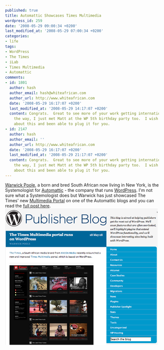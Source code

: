 ```yaml
---
published: true
title: Automattic Showcases Times Multimedia
wordpress_id: 259
date: '2008-05-29 09:00:34 +0200'
last_modified_at: '2008-05-29 07:00:34 +0200'
categories:
- life
tags:
- WordPress
- The Times
- iLab
- Times Multimedia
- Automattic
comments:
- id: 1801
  author: hash
  author_email: hash@whiteafrican.com
  author_url: http://www.whiteafrican.com
  date: '2008-05-29 16:17:07 +0200'
  last_modified_at: '2008-05-29 14:17:07 +0200'
  content: Congrats.  Great to see more of your work getting international attention.  By
    the way, I just met Matt at the WP 5th birthday party too.  I wish I had known
    about this and been able to plug it for you.
- id: 2147
  author: hash
  author_email: ''
  author_url: http://www.whiteafrican.com
  date: '2008-05-29 16:17:07 +0200'
  last_modified_at: '2008-05-29 21:17:07 +0200'
  content: Congrats.  Great to see more of your work getting international attention.  By
    the way, I just met Matt at the WP 5th birthday party too.  I wish I had known
    about this and been able to plug it for you.
---
```

<a href="http://blog.linuxinternet.org/">Warwick Poole</a>, a born and bred South African now living in New York, is the Systemologist for <a href="http://automattic.com/">Automattic</a> - the company that runs <a href="http://wordpress.org">WordPress</a>. 
I'm not sure what a Systemologist does but Warwick has just showcased The Times' new <a href="http://multimedia.thetimes.co.za">Multimedia Portal</a> on one of the Automattic blogs and you can read the <a href="http://publisherblog.automattic.com/2008/05/28/the-times-multimedia-portal-runs-on-wordpress/">full post here</a>. 
<a href='http://publisherblog.automattic.com/2008/05/28/the-times-multimedia-portal-runs-on-wordpress/'><img src="/assets/images/uploads/2008/05/picture-1.png" alt="" title="Automattic Features Times Multimedia" width="500" height="446" class="alignnone size-full wp-image-258" /></a>
